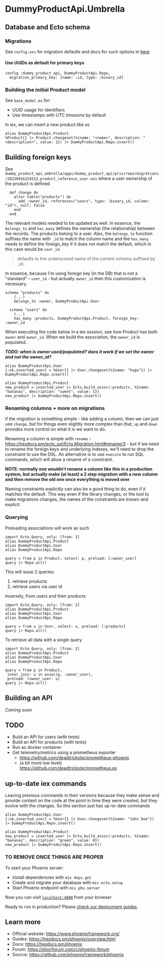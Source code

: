 # DummyProductApi.Umbrella

## Database and Ecto schema

### Migrations
See `config.exs` for migration defaults and docs for such options in [here](https://hexdocs.pm/ecto_sql/Ecto.Migration.html#timestamps/1)


#### Use UUIDs as default for primary keys
```
config :dummy_product_api, DummyProductApi.Repo,
  migration_primary_key: [name: :id, type: :binary_id]
```

### Building the initial Product model

See `base_model.ex` for:
- UUID usage for identifiers
- Use timestamps with UTC timezone by default

In iex, we can insert a new product like so
```shell
alias DummyProductApi.Product
%Product{} |> Product.changeset(%{name: "<name>", description: "<description>", value: 1}) |> DummyProductApi.Repo.insert()
```

## Building foreign keys
See `dummy_product_api_umbrella/apps/dummy_product_api/priv/repo/migrations/20220916154513_product_reference_user.exs`
where a user ownership of the product is defined.
```
  def change do
    alter table("products") do
      add :owner_id, references("users", type: :binary_id, column: "id"), null: false
    end
  end
```

The relevant models needed to be updated as well. In essence, the `belongs_to` and `has_many` defines the ownership (the relationship)
between the records. The products belong to a user. Also, the `belongs_to` function suffixes the name with `_id` to match the column name
and the `has_many` needs to define the foreign_key if it does not match the default, which in this case would be `user_id`.

> defaults to the underscored name of the current schema suffixed by _id.

In essence, because I'm using foreign key (in the DB) that is not a "standard" - `user_id` - but actually `owner_id` then this customization is necessary. 

```
schema "products" do
    (...)
    belongs_to :owner, DummyProductApi.User
```

```
  schema "users" do
    (...)
    has_many :products, DummyProductApi.Product, foreign_key: :owner_id
```

When executing the code below in a iex session, see how Product has both `owner` and `owner_id`. When we build the association,
the `owner_id` is populated. 

***TODO: when is owner used/populated? does it work if we set the owner and not the owner_id?***
```
alias DummyProductApi.User
{:ok,inserted_user} = %User{} |> User.changeset(%{name: "hugo"}) |> DummyProductApi.Repo.insert()

alias DummyProductApi.Product
new_product = inserted_user |> Ecto.build_assoc(:products, %{name: "bananas", description: "sweet", value: 1})
new_product |> DummyProductApi.Repo.insert()
```

### Renaming columns + more on migrations
if the migration is something simple - like adding a column, then we can just use `change`, but for things even slightly more complex
than that, `up` and `down` provides more control on what it is we want to do.

Renaming a column is simple with `rename` - https://hexdocs.pm/ecto_sql/Ecto.Migration.html#rename/3 - but if we need to rename the foreign keys and underlying indexes, we'll need to drop the constraint to use the DSL. An alternative is to use `execute` to run SQL
commands, which will allow a rename of a constraint.

**NOTE: normally one wouldn't rename a column like this in a production system, but actually make (at least) a 2 step migration with a new column and then remove the old one once everything is moved over**

Naming constraints explicitly can also be a good thing to do, even if it matches the default. This way even if the library changes, or the tool to make migrations changes, the names of the constraints are known and explicit.

### Querying
Preloading associations will work as such
```
import Ecto.Query, only: [from: 2]
alias DummyProductApi.Product
alias DummyProductApi.User
alias DummyProductApi.Repo

query = from p in Product, select: p, preload: [:owner_user]
query |> Repo.all()
```
This will issue 2 queries:
1. retrieve products
2. retrieve users via user id

Inversely, from users and their products
```
import Ecto.Query, only: [from: 2]
alias DummyProductApi.Product
alias DummyProductApi.User
alias DummyProductApi.Repo

query = from u in User, select: u, preload: [:products]
query |> Repo.all()
```

To retrieve all data with a single query
```
import Ecto.Query, only: [from: 2]
alias DummyProductApi.Product
alias DummyProductApi.User
alias DummyProductApi.Repo

query = from p in Product,
 inner_join: u in assoc(p, :owner_user),
 preload: [owner_user: u]
query |> Repo.all()
```

## Building an API
*Coming soon*

## TODO
- Build an API for users (with tests)
- Build an API for products (with tests)
- Run as docker container
- Get telemetry/metrics using a prometheus exporter
  - https://github.com/deadtrickster/prometheus-phoenix
  - (a bit more low level) https://github.com/deadtrickster/prometheus.ex



## up-to-date iex commands
Leaving previous commands in their versions because they make sense and provide context on the code at the point in time they were created, but they evolve with the changes. So this section just has up-to-date commands

```
alias DummyProductApi.User
{:ok,inserted_user} = %User{} |> User.changeset(%{name: "John Doe"}) |> DummyProductApi.Repo.insert()

alias DummyProductApi.Product
new_product = inserted_user |> Ecto.build_assoc(:products, %{name: "bananas", description: "green", value: 0})
new_product |> DummyProductApi.Repo.insert()
```

### TO REMOVE ONCE THINGS ARE PROPER

To start your Phoenix server:

  * Install dependencies with `mix deps.get`
  * Create and migrate your database with `mix ecto.setup`
  * Start Phoenix endpoint with `mix phx.server`

Now you can visit [`localhost:4000`](http://localhost:4000) from your browser.

Ready to run in production? Please [check our deployment guides](https://hexdocs.pm/phoenix/deployment.html).

## Learn more

  * Official website: https://www.phoenixframework.org/
  * Guides: https://hexdocs.pm/phoenix/overview.html
  * Docs: https://hexdocs.pm/phoenix
  * Forum: https://elixirforum.com/c/phoenix-forum
  * Source: https://github.com/phoenixframework/phoenix
